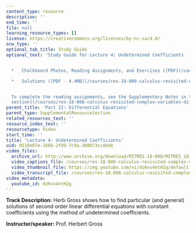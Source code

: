 ```yaml
---
content_type: resource
description: ''
end_time: ''
file: null
learning_resource_types: []
license: https://creativecommons.org/licenses/by-nc-sa/4.0/
ocw_type: ''
optional_tab_title: Study Guide
optional_text: 'Study Guide for Lecture 4: Undetermined Coefficients


  *   Chalkboard Photos, Reading Assignments, and Exercises ([PDF](/courses/res-18-008-calculus-revisited-complex-variables-differential-equations-and-linear-algebra-fall-2011/resources/mitres_18_008_partii_lec04))

  *   Solutions ([PDF - 4.4MB](/courses/res-18-008-calculus-revisited-complex-variables-differential-equations-and-linear-algebra-fall-2011/resources/mitres_18_008_partii_sol04))


  To complete the reading assignments, see the Supplementary Notes in the [Study Materials
  section](/courses/res-18-008-calculus-revisited-complex-variables-differential-equations-and-linear-algebra-fall-2011/pages/study-materials).'
parent_title: 'Part II: Differential Equations'
parent_type: SupplementalResourceSection
related_resources_text: ''
resource_index_text: ''
resourcetype: Video
start_time: ''
title: 'Lecture 4: Undetermined Coefficients'
uid: 0518e07e-168b-2fd9-7c9a-388b73ccebeb
video_files:
  archive_url: http://www.archive.org/download/MITRES.18-008/MITRES_18-008_Part2_lec4_300k.mp4
  video_captions_file: /courses/res-18-008-calculus-revisited-complex-variables-differential-equations-and-linear-algebra-fall-2011/4f87863ebb715a7dad05f729f0b7fcd4_dzKnv4ntH2g.vtt
  video_thumbnail_file: https://img.youtube.com/vi/dzKnv4ntH2g/default.jpg
  video_transcript_file: /courses/res-18-008-calculus-revisited-complex-variables-differential-equations-and-linear-algebra-fall-2011/33ae6507bb5e4eb7507613acb835dd44_dzKnv4ntH2g.pdf
video_metadata:
  youtube_id: dzKnv4ntH2g
---
```


**Track Description:** Herb Gross shows how to find particular (and general) solutions of second order linear differential equations with constant coefficients using the method of undetermined coefficients.

**Instructor/speaker:** Prof. Herbert Gross

